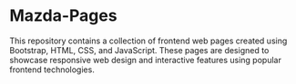 # Mazda-Pages

This repository contains a collection of frontend web pages created using Bootstrap, HTML, CSS, and JavaScript. These pages are designed to showcase responsive web design and interactive features using popular frontend technologies.
